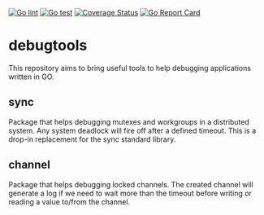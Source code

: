 [![Go lint](https://github.com/dedis/debugtools/workflows/Go%20lint/badge.svg)](https://github.com/dedis/debugsync/actions?query=workflow%3A%22Go+lint%22)
[![Go test](https://github.com/dedis/debugtools/workflows/Go%20test/badge.svg)](https://github.com/dedis/debugsync/actions?query=workflow%3A%22Go+test%22)
[![Coverage Status](https://coveralls.io/repos/github/dedis/debugtools/badge.svg?branch=main)](https://coveralls.io/github/dedis/debugsync?branch=main)
[![Go Report Card](https://goreportcard.com/badge/github.com/dedis/debugtools)](https://goreportcard.com/report/github.com/dedis/debugsync)

# debugtools
This repository aims to bring useful tools to help debugging applications 
written in GO.

## sync
Package that helps debugging mutexes and workgroups in a distributed system. Any
system deadlock will fire off after a defined timeout.
This is a drop-in replacement for the sync standard library.

## channel
Package that helps debugging locked channels. The created channel will generate
a log if we need to wait more than the timeout before writing or reading a value
to/from the channel.
